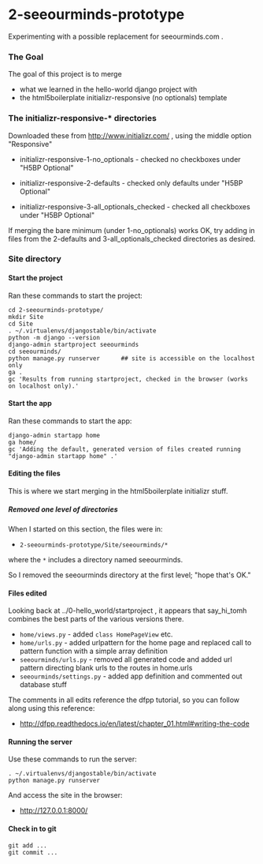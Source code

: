 
# 2-seeourminds-prototype

Experimenting with a possible replacement for seeourminds.com .

### The Goal

The goal of this project is to merge

* what we learned in the hello-world django project with
* the html5boilerplate initializr-responsive (no optionals) template

### The initializr-responsive-* directories

Downloaded these from http://www.initializr.com/ , using the middle option "Responsive"

* initializr-responsive-1-no_optionals - checked no checkboxes under "H5BP Optional"

* initializr-responsive-2-defaults - checked only defaults under "H5BP Optional"

* initializr-responsive-3-all_optionals_checked - checked all checkboxes under "H5BP Optional"

If merging the bare minimum (under 1-no_optionals) works OK, try adding in files from the 2-defaults and 3-all_optionals_checked directories as desired.

### Site directory

#### Start the project

Ran these commands to start the project:

```
cd 2-seeourminds-prototype/
mkdir Site
cd Site
. ~/.virtualenvs/djangostable/bin/activate
python -m django --version
django-admin startproject seeourminds
cd seeourminds/
python manage.py runserver      ## site is accessible on the localhost only
ga .
gc 'Results from running startproject, checked in the browser (works on localhost only).'
```

#### Start the app

Ran these commands to start the app:

```
django-admin startapp home
ga home/
gc 'Adding the default, generated version of files created running "django-admin startapp home" .'
```

#### Editing the files

This is where we start merging in the html5boilerplate initializr stuff.

##### Removed one level of directories

When I started on this section, the files were in:

* `2-seeourminds-prototype/Site/seeourminds/*`

where the `*` includes a directory named seeourminds.

So I removed the seeourminds directory at the first level; "hope that's OK."

#### Files edited

Looking back at ../0-hello_world/startproject , it appears that say_hi_tomh combines the best parts of the various versions there.

* `home/views.py` - added `class HomePageView` etc.
* `home/urls.py`  - added urlpattern for the home page and replaced call to pattern function with a simple array definition
* `seeourminds/urls.py` - removed all generated code and added url pattern directing blank urls to the routes in home.urls
* `seeourminds/settings.py` - added app definition and commented out database stuff

The comments in all edits reference the dfpp tutorial, so you can follow along using this reference:

* http://dfpp.readthedocs.io/en/latest/chapter_01.html#writing-the-code

#### Running the server

Use these commands to run the server:

```
. ~/.virtualenvs/djangostable/bin/activate
python manage.py runserver
```

And access the site in the browser:

* http://127.0.0.1:8000/

#### Check in to git

```
git add ...
git commit ...
```


